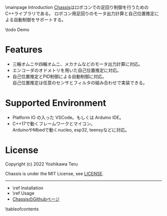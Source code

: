 \mainpage Introduction
[Chassis](https://github.com/teruyamato0731/Chassis)はロボコンでの足回り制御を行うためのC++ライブラリである。
ロボコン用足回りのモータ出力計算と自己位置推定による自動制御をサポートする。

\todo Demo

# Features
- 三輪オムニや四輪オムニ、メカナムなどのモータ出力計算に対応。
- エンコーダのオドメトリを用いた自己位置推定に対応。
- 自己位置推定とPID制御による自動制御に対応。<br>
  自己位置推定は任意のセンサとフィルタの組み合わせで実装できる。

# Supported Environment
- Platform IO の入った VSCode。もしくは Arduino IDE。
- C++17で動くフレームワークとマイコン。<br>ArduinoやMbedで動くnucleo, esp32, teensyなどに対応。

# License
Copyright (c) 2022 Yoshikawa Teru

Chassis is under the MIT License, see [LICENSE](https://github.com/teruyamato0731/Chassis/blob/master/LICENSE).

---

- \ref Installation
- \ref Usage
- [ChassisのGithubページ](https://github.com/teruyamato0731/Chassis)

\tableofcontents
